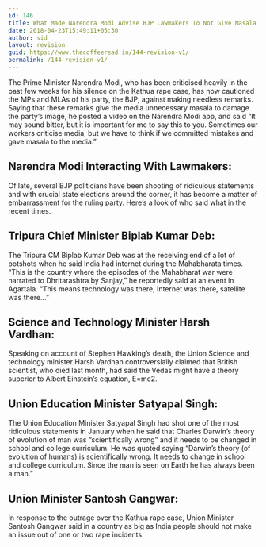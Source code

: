 ```yaml
---
id: 146
title: What Made Narendra Modi Advise BJP Lawmakers To Not Give Masala To The Media?
date: 2018-04-23T15:49:11+05:30
author: sid
layout: revision
guid: https://www.thecoffeeread.in/144-revision-v1/
permalink: /144-revision-v1/
---
```

The Prime Minister Narendra Modi, who has been criticised heavily in the past few weeks for his silence on the Kathua rape case, has now cautioned the MPs and MLAs of his party, the BJP, against making needless remarks. Saying that these remarks give the media unnecessary masala to damage the party&#8217;s image, he posted a video on the Narendra Modi app, and said &#8220;It may sound bitter, but it is important for me to say this to you. Sometimes our workers criticise media, but we have to think if we committed mistakes and gave masala to the media.&#8221;

## Narendra Modi Interacting With Lawmakers:



Of late, several BJP politicians have been shooting of ridiculous statements and with crucial state elections around the corner, it has become a matter of embarrassment for the ruling party. Here&#8217;s a look of who said what in the recent times.

## Tripura Chief Minister Biplab Kumar Deb:

The Tripura CM Biplab Kumar Deb was at the receiving end of a lot of potshots when he said India had internet during the Mahabharata times. “This is the country where the episodes of the Mahabharat war were narrated to Dhritarashtra by Sanjay,” he reportedly said at an event in Agartala. “This means technology was there, Internet was there, satellite was there&#8230;”

## Science and Technology Minister Harsh Vardhan:

Speaking on account of Stephen Hawking&#8217;s death, the Union Science and technology minister Harsh Vardhan controversially claimed that British scientist, who died last month, had said the Vedas might have a theory superior to Albert Einstein’s equation, E=mc2.

## Union Education Minister Satyapal Singh:

The Union Education Minister Satyapal Singh had shot one of the most ridiculous statements in January when he said that Charles Darwin’s theory of evolution of man was “scientifically wrong” and it needs to be changed in school and college curriculum. He was quoted saying “Darwin’s theory (of evolution of humans) is scientifically wrong. It needs to change in school and college curriculum. Since the man is seen on Earth he has always been a man.”

## Union Minister Santosh Gangwar:

In response to the outrage over the Kathua rape case, Union Minister Santosh Gangwar said in a country as big as India people should not make an issue out of one or two rape incidents.